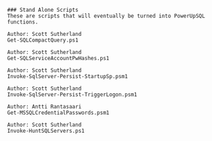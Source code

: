 	### Stand Alone Scripts
	These are scripts that will eventually be turned into PowerUpSQL functions.

	Author: Scott Sutherland	
	Get-SQLCompactQuery.ps1

	Author: Scott Sutherland
	Get-SQLServiceAccountPwHashes.ps1

	Author: Scott Sutherland
	Invoke-SqlServer-Persist-StartupSp.psm1
	
	Author: Scott Sutherland
	Invoke-SqlServer-Persist-TriggerLogon.psm1	

	Author: Antti Rantasaari
	Get-MSSQLCredentialPasswords.psm1
	
	Author: Scott Sutherland
	Invoke-HuntSQLServers.ps1
